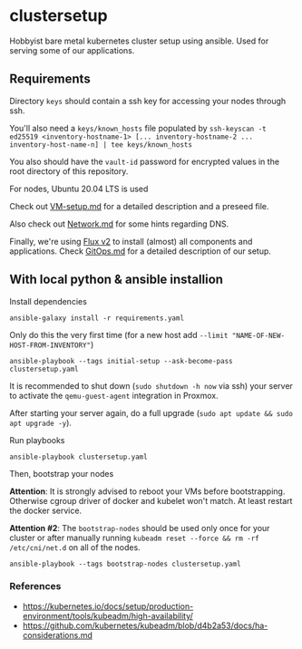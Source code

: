 # clustersetup

Hobbyist bare metal kubernetes cluster setup using ansible. Used for serving some of our applications.

## Requirements

Directory `keys` should contain a ssh key for accessing your nodes through ssh.

You'll also need a `keys/known_hosts` file populated by `ssh-keyscan -t ed25519 <inventory-hostname-1> [... inventory-hostname-2 ... inventory-host-name-n] | tee keys/known_hosts`

You also should have the `vault-id` password for encrypted values in the root directory of this repository.

For nodes, Ubuntu 20.04 LTS is used

Check out [VM-setup.md](docs/VM-setup.md) for a detailed description and a preseed file.

Also check out [Network.md](docs/Network.md) for some hints regarding DNS.

Finally, we're using [Flux v2](https://github.com/fluxcd/flux2) to install (almost) all components and applications. Check [GitOps.md](docs/GitOps.md) for a detailed description of our setup.

## With local python & ansible installion

Install dependencies

    ansible-galaxy install -r requirements.yaml

Only do this the very first time (for a new host add `--limit "NAME-OF-NEW-HOST-FROM-INVENTORY"`)

    ansible-playbook --tags initial-setup --ask-become-pass clustersetup.yaml

It is recommended to shut down (`sudo shutdown -h now` via ssh) your server to activate the `qemu-guest-agent` integration in Proxmox.

After starting your server again, do a full upgrade (`sudo apt update && sudo apt upgrade -y`).

Run playbooks

    ansible-playbook clustersetup.yaml

Then, bootstrap your nodes

**Attention**: It is strongly advised to reboot your VMs before bootstrapping. Otherwise cgroup driver of docker and kubelet won't match. At least restart the docker service.

**Attention #2**: The `bootstrap-nodes` should be used only once for your cluster or after manually running `kubeadm reset --force && rm -rf /etc/cni/net.d` on all of the nodes.

    ansible-playbook --tags bootstrap-nodes clustersetup.yaml

### References

- https://kubernetes.io/docs/setup/production-environment/tools/kubeadm/high-availability/
- https://github.com/kubernetes/kubeadm/blob/d4b2a53/docs/ha-considerations.md
